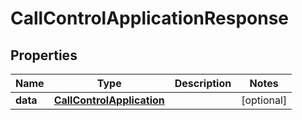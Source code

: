 

# CallControlApplicationResponse


## Properties

Name | Type | Description | Notes
------------ | ------------- | ------------- | -------------
**data** | [**CallControlApplication**](CallControlApplication.md) |  |  [optional]



